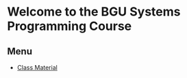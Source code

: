 # Welcome to the BGU Systems Programming Course

## Menu

* [Class Material](./class_material.md)

<!--* [Practical Sessions](./practical_sessions.md)-->
